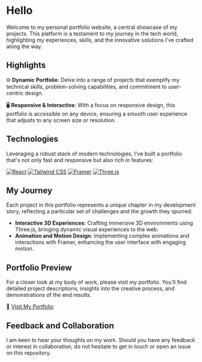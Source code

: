 # Hello

Welcome to my personal portfolio website, a central showcase of my projects. This platform is a testament to my journey in the tech world, highlighting my experiences, skills, and the innovative solutions I've crafted along the way.

## Highlights

🌐 **Dynamic Portfolio**: Delve into a range of projects that exemplify my technical skills, problem-solving capabilities, and commitment to user-centric design.

🖥️ **Responsive & Interactive**: With a focus on responsive design, this portfolio is accessible on any device, ensuring a smooth user experience that adjusts to any screen size or resolution.

## Technologies

Leveraging a robust stack of modern technologies, I've built a portfolio that's not only fast and responsive but also rich in features:

[![React](https://img.shields.io/badge/React-gray?style=for-the-badge&logo=react&logoColor=61DAFB)](https://reactjs.org/)
[![Tailwind CSS](https://img.shields.io/badge/Tailwind%20CSS-0F172A?style=for-the-badge&logo=tailwind-css&logoColor=white)](https://tailwindcss.com/)
[![Framer](https://img.shields.io/badge/Framer-black?style=for-the-badge&logo=framer&logoColor=blue)](https://www.framer.com/)
[![Three.js](https://img.shields.io/badge/Three.js-black?style=for-the-badge&logo=three.js&logoColor=white)](https://threejs.org/)

## My Journey

Each project in this portfolio represents a unique chapter in my development story, reflecting a particular set of challenges and the growth they spurred:

- **Interactive 3D Experiences**: Crafting immersive 3D environments using Three.js, bringing dynamic visual experiences to the web.
- **Animation and Motion Design**: Implementing complex animations and interactions with Framer, enhancing the user interface with engaging motion.

## Portfolio Preview

For a closer look at my body of work, please visit my portfolio. You'll find detailed project descriptions, insights into the creative process, and demonstrations of the end results.

🔗 [Visit My Portfolio](https://yourportfolio.dev)

## Feedback and Collaboration

I am keen to hear your thoughts on my work. Should you have any feedback or interest in collaboration, do not hesitate to get in touch or open an issue on this repository.
